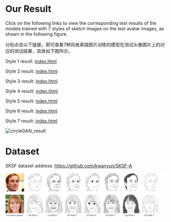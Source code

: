



# Our Result

Click on the following links to view the corresponding test results of the models trained with 7 styles of sketch images on the test avatar images, as shown in the following figure.

分别点击以下链接，即可查看7种风格素描图片训练的模型在测试头像图片上的对应的测试结果，具体如下图所示。

Style 1 result: [index.html](results\results_SKSF_photo2sketch_1-face\SKSF_photo2sketch_1\test_latest\index.html) 

Style 2 result: [index.html](results\results_SKSF_photo2sketch_2-face\SKSF_photo2sketch_2\test_latest\index.html) 

Style 3 result: [index.html](results\results_SKSF_photo2sketch_3-face\SKSF_photo2sketch_3\test_latest\index.html) 

Style 4 result: [index.html](results\results_SKSF_photo2sketch_4-face\SKSF_photo2sketch_4\test_latest\index.html) 

Style 5 result: [index.html](results\results_SKSF_photo2sketch_5-face\SKSF_photo2sketch_5\test_latest\index.html) 

Style 6 result: [index.html](results\results_SKSF_photo2sketch_6-face\SKSF_photo2sketch_6\test_latest\index.html) 

Style 7 result: [index.html](results\results_SKSF_photo2sketch_7-face\SKSF_photo2sketch_7\test_latest\index.html) 



![circleGAN_result](readme.assets/circleGAN_result.png)







# Dataset

SKSF dataset address: https://github.com/kwanyun/SKSF-A

![demo](readme.assets/demo.png)









